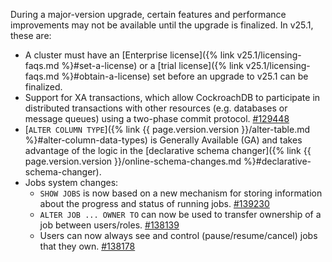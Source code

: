 During a major-version upgrade, certain features and performance improvements may not be available until the upgrade is finalized. In v25.1, these are:

- A cluster must have an [Enterprise license]({% link v25.1/licensing-faqs.md %}#set-a-license) or a [trial license]({% link v25.1/licensing-faqs.md %}#obtain-a-license) set before an upgrade to v25.1 can be finalized.
- Support for XA transactions, which allow CockroachDB to participate in distributed transactions with other resources (e.g. databases or message queues) using a two-phase commit protocol. [#129448](https://github.com/cockroachdb/cockroach/pull/129448)
- [`ALTER COLUMN TYPE`]({% link {{ page.version.version }}/alter-table.md %}#alter-column-data-types) is Generally Available (GA) and takes advantage of the logic in the [declarative schema changer]({% link {{ page.version.version }}/online-schema-changes.md %}#declarative-schema-changer).
- Jobs system changes:
  - `SHOW JOBS` is now based on a new mechanism for storing information about the progress and status of running jobs. [#139230](https://github.com/cockroachdb/cockroach/pull/139230)
  - `ALTER JOB ... OWNER TO` can now be used to transfer ownership of a job between users/roles. [#138139](https://github.com/cockroachdb/cockroach/pull/138139)
  - Users can now always see and control (pause/resume/cancel) jobs that they own. [#138178](https://github.com/cockroachdb/cockroach/pull/138178)
